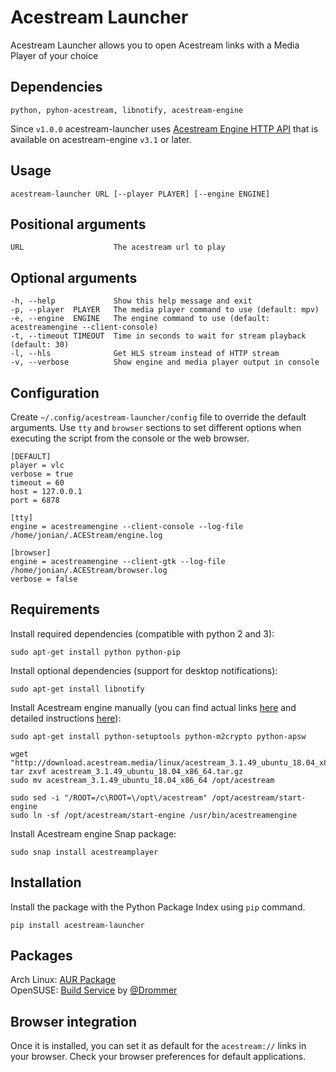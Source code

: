 # Acestream Launcher
Acestream Launcher allows you to open Acestream links with a Media Player of your choice

## Dependencies
```text
python, pyhon-acestream, libnotify, acestream-engine
```

Since `v1.0.0` acestream-launcher uses [Acestream Engine HTTP API](https://wiki.acestream.media/Engine_HTTP_API) that is available on acestream-engine `v3.1` or later.

## Usage
```shell
acestream-launcher URL [--player PLAYER] [--engine ENGINE]
```

## Positional arguments
```text
URL                    The acestream url to play
```

## Optional arguments
```text
-h, --help             Show this help message and exit
-p, --player  PLAYER   The media player command to use (default: mpv)
-e, --engine  ENGINE   The engine command to use (default: acestreamengine --client-console)
-t, --timeout TIMEOUT  Time in seconds to wait for stream playback (default: 30)
-l, --hls              Get HLS stream instead of HTTP stream
-v, --verbose          Show engine and media player output in console
```

## Configuration
Create `~/.config/acestream-launcher/config` file to override the default arguments. Use `tty` and `browser` sections to set different options when executing the script from the console or the web browser.

```text
[DEFAULT]
player = vlc
verbose = true
timeout = 60
host = 127.0.0.1
port = 6878

[tty]
engine = acestreamengine --client-console --log-file /home/jonian/.ACEStream/engine.log

[browser]
engine = acestreamengine --client-gtk --log-file /home/jonian/.ACEStream/browser.log
verbose = false
```

## Requirements
Install required dependencies (compatible with python 2 and 3):

```shell
sudo apt-get install python python-pip
```

Install optional dependencies (support for desktop notifications):

```shell
sudo apt-get install libnotify
```

Install Acestream engine manually (you can find actual links [here](https://wiki.acestream.media/Download#Linux) and detailed instructions [here](https://wiki.acestream.media/Install_Ubuntu)):

```shell
sudo apt-get install python-setuptools python-m2crypto python-apsw

wget "http://download.acestream.media/linux/acestream_3.1.49_ubuntu_18.04_x86_64.tar.gz"
tar zxvf acestream_3.1.49_ubuntu_18.04_x86_64.tar.gz
sudo mv acestream_3.1.49_ubuntu_18.04_x86_64 /opt/acestream

sudo sed -i "/ROOT=/c\ROOT=\/opt\/acestream" /opt/acestream/start-engine
sudo ln -sf /opt/acestream/start-engine /usr/bin/acestreamengine
```

Install Acestream engine Snap package:

```shell
sudo snap install acestreamplayer
```

## Installation
Install the package with the Python Package Index using `pip` command.

```shell
pip install acestream-launcher
```

## Packages
Arch Linux: [AUR Package](https://aur.archlinux.org/packages/acestream-launcher)  
OpenSUSE: [Build Service](https://build.opensuse.org/project/show/home:drommer:p2pstreams) by [@Drommer](https://github.com/Drommer)

## Browser integration  
Once it is installed, you can set it as default for the `acestream://` links in your browser. Check your browser preferences for default applications.
